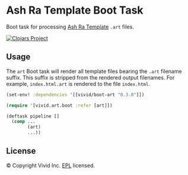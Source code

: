 # Ash Ra Template Boot Task

Boot task for processing [Ash Ra Template](https://github.com/vivid-inc/ash-ra-template) `.art` files.

[![Clojars Project](https://img.shields.io/clojars/v/vivid/boot-art.svg)](https://clojars.org/vivid/boot-art)



## Usage

The `art` Boot task will render all template files bearing the `.art` filename suffix.
This suffix is stripped from the rendered output filenames.
For example, `index.html.art` is rendered to the file `index.html`.

```clojure
(set-env! :dependencies '[[vivid/boot-art "0.3.0"]])

(require '[vivid.art.boot :refer [art]])

(deftask pipeline []
  (comp ...
        (art)
        ...))
```



## License

© Copyright Vivid Inc.
[EPL](LICENSE.txt) licensed.
